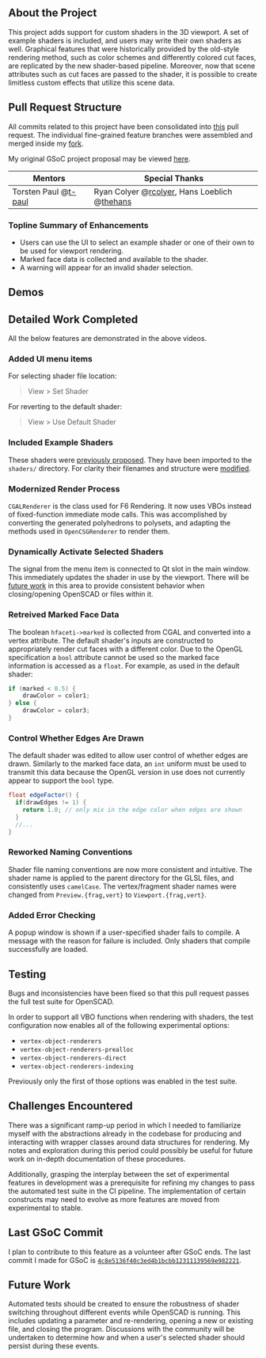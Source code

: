 ## About the Project

This project adds support for custom shaders in the 3D viewport. A set of example shaders is included, and users may write their own shaders as well. Graphical features that were historically provided by the old-style rendering method, such as color schemes and differently colored cut faces, are replicated by the new shader-based pipeline. Moreover, now that scene attributes such as cut faces are passed to the shader, it is possible to create limitless custom effects that utilize this scene data.

## Pull Request Structure

All commits related to this project have been consolidated into [this](https://github.com/openscad/openscad/pull/4330/) pull request. The individual fine-grained feature branches were assembled and merged inside my [fork](https://github.com/jbinvnt/openscad).

My original GSoC project proposal may be viewed [here](https://github.com/jbinvnt/gsoc-2022-proposal-public).

| Mentors | Special Thanks |
| --- | -- |
| Torsten Paul @[t-paul](https://github.com/t-paul) | Ryan Colyer @[rcolyer](https://github.com/rcolyer), Hans Loeblich @[thehans](https://github.com/thehans) |

### Topline Summary of Enhancements

* Users can use the UI to select an example shader or one of their own to be used for viewport rendering.
* Marked face data is collected and available to the shader.
* A warning will appear for an invalid shader selection.

## Demos



## Detailed Work Completed

All the below features are demonstrated in the above videos.

### Added UI menu items

For selecting shader file location:

> View > Set Shader

For reverting to the default shader:

> View > Use Default Shader
### Included Example Shaders

These shaders were [previously proposed](https://github.com/openscad/openscad/pull/3860). They have been imported to the `shaders/` directory. For clarity their filenames and structure were [modified](#reworked-naming-conventions).

### Modernized Render Process

`CGALRenderer` is the class used for F6 Rendering. It now uses VBOs instead of fixed-function immediate mode calls. This was accomplished by converting the generated polyhedrons to polysets, and adapting the methods used in `OpenCSGRenderer` to render them.

### Dynamically Activate Selected Shaders

The signal from the menu item is connected to Qt slot in the main window. This immediately updates the shader in use by the viewport. There will be [future work](#future-work) in this area to provide consistent behavior when closing/opening OpenSCAD or files within it.

### Retreived Marked Face Data
The boolean `hfaceti->marked` is collected from CGAL and converted into a vertex attribute. The default shader's inputs are constructed to appropriately render cut faces with a different color. Due to the OpenGL specification a `bool` attribute cannot be used so the marked face information is accessed as a `float`. For example, as used in the default shader:

```glsl
if (marked < 0.5) {
    drawColor = color1;
} else {
    drawColor = color3;
}
```

### Control Whether Edges Are Drawn

The default shader was edited to allow user control of whether edges are drawn. Similarly to the marked face data, an `int` uniform must be used to transmit this data because the OpenGL version in use does not currently appear to support the `bool` type.

```glsl
float edgeFactor() {
  if(drawEdges != 1) {
    return 1.0; // only mix in the edge color when edges are shown
  }
  //...
}
```

### Reworked Naming Conventions

Shader file naming conventions are now more consistent and intuitive. The shader name is applied to the parent directory for the GLSL files, and consistently uses `camelCase`. The vertex/fragment shader names were changed from `Preview.{frag,vert}` to `Viewport.{frag,vert}`.

### Added Error Checking

A popup window is shown if a user-specified shader fails to compile. A message with the reason for failure is included. Only shaders that compile successfully are loaded.

## Testing

Bugs and inconsistencies have been fixed so that this pull request passes the full test suite for OpenSCAD.

In order to support all VBO functions when rendering with shaders, the test configuration now enables all of the following experimental options:

* `vertex-object-renderers`
* `vertex-object-renderers-prealloc`
* `vertex-object-renderers-direct`
* `vertex-object-renderers-indexing`

Previously only the first of those options was enabled in the test suite.

## Challenges Encountered

There was a significant ramp-up period in which I needed to familiarize myself with the abstractions already in the codebase for producing and interacting with wrapper classes around data structures for rendering. My notes and exploration during this period could possibly be useful for future work on in-depth documentation of these procedures.

Additionally, grasping the interplay between the set of experimental features in development was a prerequisite for refining my changes to pass the automated test suite in the CI pipeline. The implementation of certain constructs may need to evolve as more features are moved from experimental to stable.

## Last GSoC Commit

I plan to contribute to this feature as a volunteer after GSoC ends. The last commit I made for GSoC is [`4c8e5136f40c3ed4b1bcbb12311139569e982221`](https://github.com/openscad/openscad/pull/4330/commits/4c8e5136f40c3ed4b1bcbb12311139569e982221).

## Future Work

Automated tests should be created to ensure the robustness of shader switching throughout different events while OpenSCAD is running. This includes updating a parameter and re-rendering, opening a new or existing file, and closing the program. Discussions with the community will be undertaken to determine how and when a user's selected shader should persist during these events.